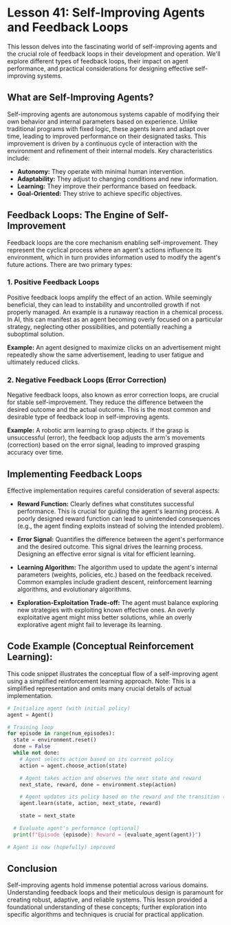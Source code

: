 # Lesson 41: Self-Improving Agents and Feedback Loops

This lesson delves into the fascinating world of self-improving agents and the crucial role of feedback loops in their development and operation.  We'll explore different types of feedback loops, their impact on agent performance, and practical considerations for designing effective self-improving systems.

## What are Self-Improving Agents?

Self-improving agents are autonomous systems capable of modifying their own behavior and internal parameters based on experience.  Unlike traditional programs with fixed logic, these agents learn and adapt over time, leading to improved performance on their designated tasks.  This improvement is driven by a continuous cycle of interaction with the environment and refinement of their internal models.  Key characteristics include:

* **Autonomy:** They operate with minimal human intervention.
* **Adaptability:** They adjust to changing conditions and new information.
* **Learning:** They improve their performance based on feedback.
* **Goal-Oriented:** They strive to achieve specific objectives.

## Feedback Loops: The Engine of Self-Improvement

Feedback loops are the core mechanism enabling self-improvement. They represent the cyclical process where an agent's actions influence its environment, which in turn provides information used to modify the agent's future actions. There are two primary types:

### 1. Positive Feedback Loops

Positive feedback loops amplify the effect of an action. While seemingly beneficial, they can lead to instability and uncontrolled growth if not properly managed.  An example is a runaway reaction in a chemical process. In AI, this can manifest as an agent becoming overly focused on a particular strategy, neglecting other possibilities, and potentially reaching a suboptimal solution.

**Example:** An agent designed to maximize clicks on an advertisement might repeatedly show the same advertisement, leading to user fatigue and ultimately reduced clicks.


### 2. Negative Feedback Loops (Error Correction)

Negative feedback loops, also known as error correction loops, are crucial for stable self-improvement. They reduce the difference between the desired outcome and the actual outcome. This is the most common and desirable type of feedback loop in self-improving agents.

**Example:** A robotic arm learning to grasp objects.  If the grasp is unsuccessful (error), the feedback loop adjusts the arm's movements (correction) based on the error signal, leading to improved grasping accuracy over time.

## Implementing Feedback Loops

Effective implementation requires careful consideration of several aspects:

* **Reward Function:**  Clearly defines what constitutes successful performance.  This is crucial for guiding the agent's learning process. A poorly designed reward function can lead to unintended consequences (e.g., the agent finding exploits instead of solving the intended problem).

* **Error Signal:**  Quantifies the difference between the agent's performance and the desired outcome.  This signal drives the learning process.  Designing an effective error signal is vital for efficient learning.

* **Learning Algorithm:** The algorithm used to update the agent's internal parameters (weights, policies, etc.) based on the feedback received.  Common examples include gradient descent, reinforcement learning algorithms, and evolutionary algorithms.

* **Exploration-Exploitation Trade-off:**  The agent must balance exploring new strategies with exploiting known effective ones.  An overly exploitative agent might miss better solutions, while an overly explorative agent might fail to leverage its learning.


## Code Example (Conceptual Reinforcement Learning):

This code snippet illustrates the conceptual flow of a self-improving agent using a simplified reinforcement learning approach.  Note: This is a simplified representation and omits many crucial details of actual implementation.

```python
# Initialize agent (with initial policy)
agent = Agent()

# Training loop
for episode in range(num_episodes):
  state = environment.reset()
  done = False
  while not done:
    # Agent selects action based on its current policy
    action = agent.choose_action(state)

    # Agent takes action and observes the next state and reward
    next_state, reward, done = environment.step(action)

    # Agent updates its policy based on the reward and the transition (state, action, next_state, reward)
    agent.learn(state, action, next_state, reward)

    state = next_state

  # Evaluate agent's performance (optional)
  print(f"Episode {episode}: Reward = {evaluate_agent(agent)}")

# Agent is now (hopefully) improved
```

## Conclusion

Self-improving agents hold immense potential across various domains.  Understanding feedback loops and their meticulous design is paramount for creating robust, adaptive, and reliable systems.  This lesson provided a foundational understanding of these concepts; further exploration into specific algorithms and techniques is crucial for practical application.
